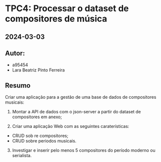# TPC4: Processar o dataset de compositores de música
## 2024-03-03

## Autor:
- a95454
- Lara Beatriz Pinto Ferreira

## Resumo

Criar uma aplicação para a gestão de uma base de dados de compositores musicais:

1. Montar a API de dados com o json-server a partir do dataset de compositores em anexo;

2. Criar uma aplicação Web com as seguintes caraterísticas:

- CRUD sob re compositores;
- CRUD sobre periodos musicais.

3. Investigar e inserir pelo menos 5 compositores do período moderno ou serialista.